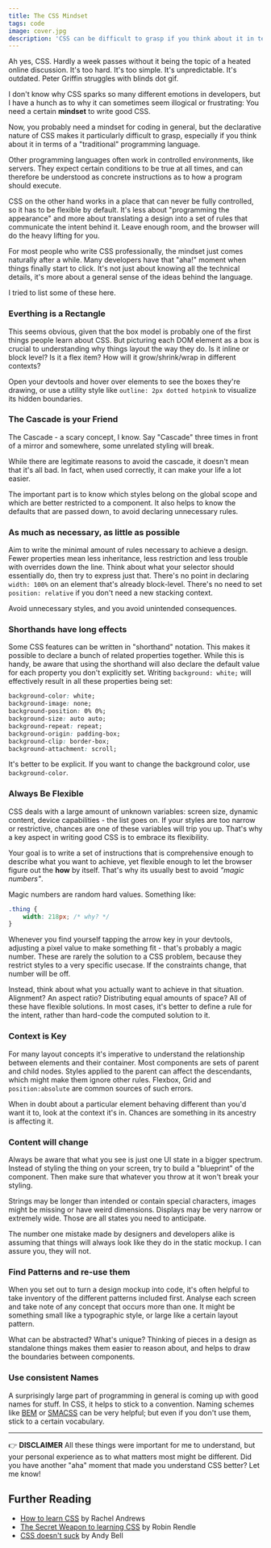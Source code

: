 ```yaml
---
title: The CSS Mindset
tags: code
image: cover.jpg
description: 'CSS can be difficult to grasp if you think about it in terms of a "traditional" programming language. There is a certain mindset involved that helps to understand why it works the way it does.'
---
```


Ah yes, CSS. Hardly a week passes without it being the topic of a heated online discussion. It's too hard. It's too simple. It's unpredictable. It's outdated. Peter Griffin struggles with blinds dot gif.

I don't know why CSS sparks so many different emotions in developers, but I have a hunch as to why it can sometimes seem illogical or frustrating: You need a certain __mindset__ to write good CSS.

Now, you probably need a mindset for coding in general, but the declarative nature of CSS makes it particularly difficult to grasp, especially if you think about it in terms of a "traditional" programming language. 

Other programming languages often work in controlled environments, like servers. They expect certain conditions to be true at all times, and can therefore be understood as concrete instructions as to how a program should execute. 

CSS on the other hand works in a place that can never be fully controlled, so it has to be flexible by default. It's less about "programming the appearance" and more about translating a design into a set of rules that communicate the intent behind it. Leave enough room, and the browser will do the heavy lifting for you.

For most people who write CSS professionally, the mindset just comes naturally after a while. Many developers have that "aha!" moment when things finally start to click. It's not just about knowing all the technical details, it's more about a general sense of the ideas behind the language. 

I tried to list some of these here.

### Everthing is a Rectangle

This seems obvious, given that the box model is probably one of the first things people learn about CSS. But picturing each DOM element as a box is crucial to understanding why things layout the way they do. Is it inline or block level? Is it a flex item? How will it grow/shrink/wrap in different contexts?

Open your devtools and hover over elements to see the boxes they're drawing, or use a utility style like `outline: 2px dotted hotpink` to visualize its hidden boundaries.

### The Cascade is your Friend

The Cascade - a scary concept, I know. Say "Cascade" three times in front of a mirror and somewhere, some unrelated styling will break. 

While there are legitimate reasons to avoid the cascade, it doesn't mean that it's all bad. In fact, when used correctly, it can make your life a lot easier.

The important part is to know which styles belong on the global scope and which are better restricted to a component. It also helps to know the defaults that are passed down, to avoid declaring unnecessary rules.

### As much as necessary, as little as possible

Aim to write the minimal amount of rules necessary to achieve a design. Fewer properties mean less inheritance, less restriction and less trouble with overrides down the line. Think about what your selector should essentially do, then try to express just that. There's no point in declaring `width: 100%` on an element that's already block-level. There's no need to set `position: relative` if you don't need a new stacking context.

Avoid unnecessary styles, and you avoid unintended consequences.

### Shorthands have long effects

Some CSS features can be written in "shorthand" notation. This makes it possible to declare a bunch of related properties together. While this is handy, be aware that using the shorthand will also declare the default value for each property you don't explicitly set. Writing `background: white;` will effectively result in all these properties being set:

```css
background-color: white;
background-image: none;
background-position: 0% 0%;
background-size: auto auto;
background-repeat: repeat;
background-origin: padding-box;
background-clip: border-box;
background-attachment: scroll;
```

It's better to be explicit. If you want to change the background color, use `background-color`.

### Always Be Flexible

CSS deals with a large amount of unknown variables: screen size, dynamic content, device capabilities - the list goes on. If your styles are too narrow or restrictive, chances are one of these variables will trip you up. That's why a key aspect in writing good CSS is to embrace its flexibility.

Your goal is to write a set of instructions that is comprehensive enough to describe what you want to achieve, yet flexible enough to let the browser figure out the __how__ by itself. That's why its usually best to avoid _"magic numbers"_.

Magic numbers are random hard values. Something like:

```css
.thing {
    width: 218px; /* why? */
}
```

Whenever you find yourself tapping the arrow key in your devtools, adjusting a pixel value to make something fit - that's probably a magic number. These are rarely the solution to a CSS problem, because they restrict styles to a very specific usecase. If the constraints change, that number will be off. 

Instead, think about what you actually want to achieve in that situation. Alignment? An aspect ratio? Distributing equal amounts of space? All of these have flexible solutions. In most cases, it's better to define a rule for the intent, rather than hard-code the computed solution to it.

### Context is Key

For many layout concepts it's imperative to understand the relationship between elements and their container. Most components are sets of parent and child nodes. Styles applied to the parent can affect the descendants, which might make them ignore other rules. Flexbox, Grid and `position:absolute` are common sources of such errors. 

When in doubt about a particular element behaving different than you'd want it to, look at the context it's in. Chances are something in its ancestry is affecting it. 

### Content will change

Always be aware that what you see is just one UI state in a bigger spectrum. Instead of styling the thing on your screen, try to build a "blueprint" of the component. Then make sure that whatever you throw at it won't break your styling. 

Strings may be longer than intended or contain special characters, images might be missing or have weird dimensions. Displays may be very narrow or extremely wide. Those are all states you need to anticipate.

The number one mistake made by designers and developers alike is assuming that things will always look like they do in the static mockup. I can assure you, they will not. 

### Find Patterns and re-use them

When you set out to turn a design mockup into code, it's often helpful to take inventory of the different patterns included first. Analyse each screen and take note of any concept that occurs more than one. It might be something small like a typographic style, or large like a certain layout pattern.

What can be abstracted? What's unique? Thinking of pieces in a design as standalone things makes them easier to reason about, and helps to draw the boundaries between components.

### Use consistent Names

A surprisingly large part of programming in general is coming up with good names for stuff. In CSS, it helps to stick to a convention. Naming schemes like [BEM](http://getbem.com) or [SMACSS](http://smacss.com/) can be very helpful; but even if you don't use them, stick to a certain vocabulary. 

------

👉 __DISCLAIMER__
All these things were important for me to understand, but your personal experience as to what matters most might be different. Did you have another "aha" moment that made you understand CSS better? Let me know!

## Further Reading

* [How to learn CSS](https://www.smashingmagazine.com/2019/01/how-to-learn-css/) by Rachel Andrews
* [The Secret Weapon to learning CSS](https://css-tricks.com/the-secret-weapon-to-learning-css/) by Robin Rendle
* [CSS doesn't suck](https://andy-bell.design/wrote/css-doesnt-suck/) by Andy Bell